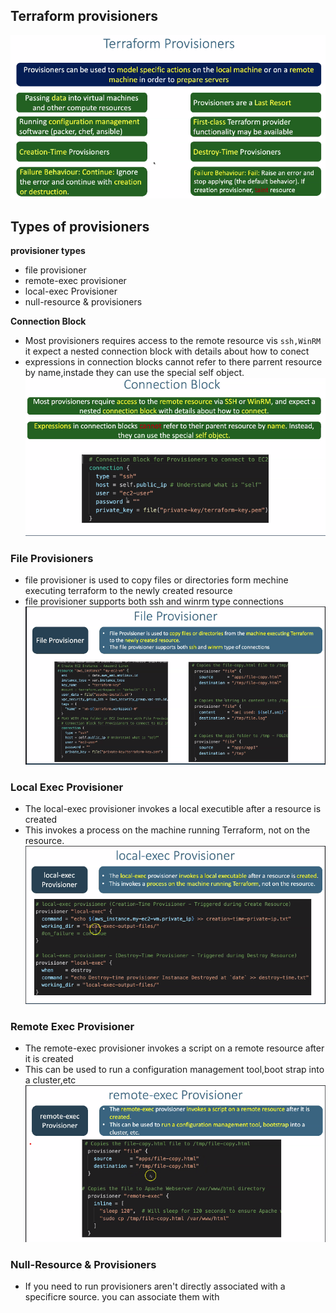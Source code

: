 ## Terraform provisioners 
![img.png](img.png)

## Types of provisioners
**provisioner types**
- file provisioner 
- remote-exec provisioner
- local-exec Provisioner
- null-resource & provisioners

**Connection Block**
- Most provisioners requires access to the remote resource vis `ssh,WinRM` it expect a nested connection block with details about how to conect
- expressions in connection blocks cannot refer to there parrent resource by name,instade they can use the special self object.
![img_1.png](img_1.png)

### File Provisioners
- file provisioner is used to copy files or directories form mechine executing terraform to the newly created resource
- file provisioner supports both ssh and winrm type connections 
![img_2.png](img_2.png)

### Local Exec Provisioner  
- The local-exec provisioner invokes a local executible after a resource is created 
- This invokes a process on the machine running Terraform, not on the resource.
![img_3.png](img_3.png)
### Remote Exec Provisioner
- The remote-exec provisioner invokes a script on a remote resource after it is created 
- This can be used to run a configuration management tool,boot strap into a cluster,etc
![img_4.png](img_4.png)
### Null-Resource & Provisioners
- If you need to run provisioners aren't directly associated with a specificre source. you can associate them with 